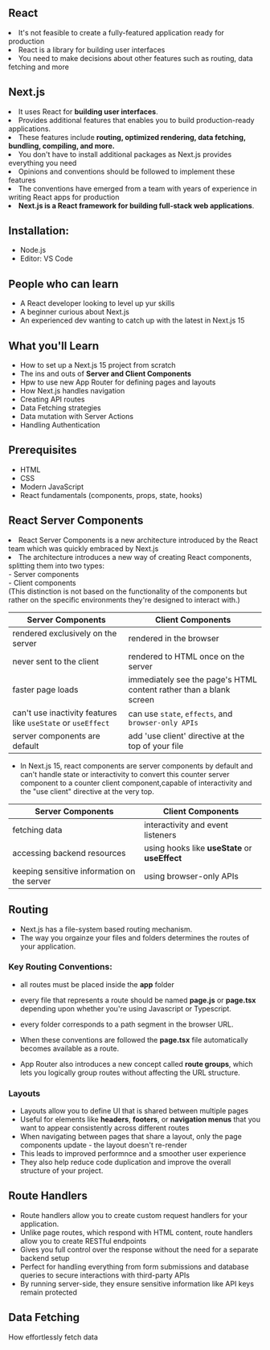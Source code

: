 ## React
<li>It's not feasible to create a fully-featured application ready for production</li>
<li>React is a library for building user interfaces</li>
<li>You need to make decisions about other features such as routing, data fetching and more</li>

## Next.js
<li>It uses React for <strong>building user interfaces</strong>.</li>
<li>Provides additional features that enables you to build production-ready applications.</li>
<li>These features include <strong>routing, optimized rendering, data fetching, bundling, compiling, and more.</strong></li>
<li>You don't have to install additional packages as Next.js provides everything you need</li>
<li>Opinions and conventions should be followed to implement these features</li>
<li>The conventions have emerged from a team with years of experience in writing React apps for production</li>
<li><strong>Next.js is a React framework for building full-stack web applications</strong>.</li>

## Installation:

- Node.js
- Editor: VS Code 

## People who can learn

- A React developer looking to level up yur skills
- A beginner curious about Next.js
- An experienced dev wanting to catch up with the latest in Next.js 15

## What you'll Learn

- How to set up a Next.js 15 project from scratch
- The ins and outs of <strong>Server and Client Components</strong>
- Hpw to use new App Router for defining pages and layouts
- How Next.js handles navigation
- Creating API routes 
- Data Fetching strategies
- Data mutation with Server Actions
- Handling Authentication

## Prerequisites

- HTML
- CSS
- Modern JavaScript
- React fundamentals (components, props, state, hooks)


## React Server Components

<li>React Server Components is a new architecture introduced by the React team which was quickly embraced by Next.js</li>
<li>The architecture introduces a new way of creating React components, splitting them into two types:</li>
- Server components <br>
- Client components <br>
(This distinction is not based on the functionality of the components but rather on the specific environments they're designed to interact with.)<br>

| Server Components | Client Components |
|---------|--------| 
| rendered exclusively on the server | rendered in the browser | 
| never sent to the client | rendered to HTML once on the server | 
| faster page loads | immediately see the page's HTML content rather than a blank screen |
| can't use inactivity features like <code>useState</code> or <code>useEffect</code> | can use <code>state</code>, <code>effects</code>, and <code>browser-only APIs</code> |
| server components are default | add 'use client' directive at the top of your file |

- In Next.js 15, react components are server components by default and can't handle state or interactivity to convert this counter server component to a counter client component,capable of  interactivity and the "use client" directive at the very top.

| Server Components | Client Components |
|--------------|--------------|
| fetching data | interactivity and event listeners |
| accessing backend resources | using hooks like <strong>useState</strong> or <strong>useEffect</strong> |
| keeping sensitive information on the server| using browser-only APIs |

## Routing 

- Next.js has a file-system based routing mechanism.
- The way you orgainze your files and folders determines the routes of your application.

### Key Routing Conventions:
- all routes must be placed inside the <strong>app</strong> folder
- every file that represents a route should be named <strong>page.js</strong> or <strong>page.tsx</strong> depending upon whether you're using Javascript or Typescript.
- every folder corresponds to a path segment in the browser URL.
- When these conventions are followed the <strong>page.tsx</strong> file automatically becomes available as a route.

- App Router also introduces a new concept called <strong>route groups</strong>, which lets you logically group routes without affecting the URL structure.
<!-- - Structure to create a route group in the app folder -->
### Layouts
- Layouts allow you to define UI that is shared between multiple pages
- Useful for elements like <strong>headers</strong>, <strong>footers</strong>, or <strong>navigation menus</strong> that you want to appear consistently across different routes
- When navigating between pages that share a layout, only the page components update - the layout doesn't re-render 
- This leads to improved performnce and a smoother user experience
- They also help reduce code duplication and improve the overall structure of your project.

## Route Handlers
- Route handlers allow you to create custom request handlers for your application.
- Unlike page routes, which respond with HTML content, route handlers allow you to create RESTful endpoints 
- Gives you full control over the response without the need for a separate backend setup
- Perfect for handling everything from form submissions and database queries to secure interactions with third-party APIs
- By running server-side, they ensure sensitive information like API keys remain protected

## Data Fetching
How effortlessly fetch data 